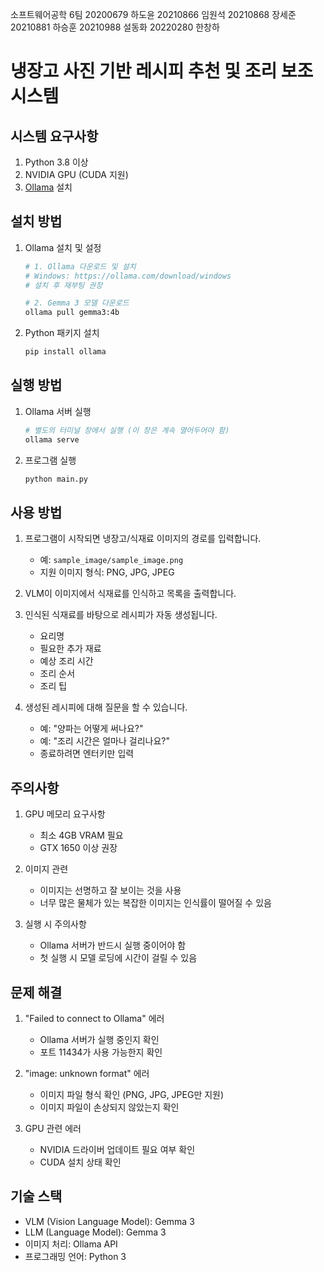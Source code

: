 소프트웨어공학 6팀
20200679 하도윤
20210866 임원석
20210868 장세준
20210881 하승훈
20210988 설동화
20220280 한창하

# 냉장고 사진 기반 레시피 추천 및 조리 보조 시스템


## 시스템 요구사항

1. Python 3.8 이상
2. NVIDIA GPU (CUDA 지원)
3. [Ollama](https://ollama.com/download) 설치

## 설치 방법

1. Ollama 설치 및 설정
   ```bash
   # 1. Ollama 다운로드 및 설치
   # Windows: https://ollama.com/download/windows
   # 설치 후 재부팅 권장

   # 2. Gemma 3 모델 다운로드
   ollama pull gemma3:4b
   ```

2. Python 패키지 설치
   ```bash
   pip install ollama
   ```

## 실행 방법

1. Ollama 서버 실행
   ```bash
   # 별도의 터미널 창에서 실행 (이 창은 계속 열어두어야 함)
   ollama serve
   ```

2. 프로그램 실행
   ```bash
   python main.py
   ```

## 사용 방법

1. 프로그램이 시작되면 냉장고/식재료 이미지의 경로를 입력합니다.
   - 예: `sample_image/sample_image.png`
   - 지원 이미지 형식: PNG, JPG, JPEG

2. VLM이 이미지에서 식재료를 인식하고 목록을 출력합니다.

3. 인식된 식재료를 바탕으로 레시피가 자동 생성됩니다.
   - 요리명
   - 필요한 추가 재료
   - 예상 조리 시간
   - 조리 순서
   - 조리 팁

4. 생성된 레시피에 대해 질문을 할 수 있습니다.
   - 예: "양파는 어떻게 써나요?"
   - 예: "조리 시간은 얼마나 걸리나요?"
   - 종료하려면 엔터키만 입력

## 주의사항

1. GPU 메모리 요구사항
   - 최소 4GB VRAM 필요
   - GTX 1650 이상 권장

2. 이미지 관련
   - 이미지는 선명하고 잘 보이는 것을 사용
   - 너무 많은 물체가 있는 복잡한 이미지는 인식률이 떨어질 수 있음

3. 실행 시 주의사항
   - Ollama 서버가 반드시 실행 중이어야 함
   - 첫 실행 시 모델 로딩에 시간이 걸릴 수 있음

## 문제 해결

1. "Failed to connect to Ollama" 에러
   - Ollama 서버가 실행 중인지 확인
   - 포트 11434가 사용 가능한지 확인

2. "image: unknown format" 에러
   - 이미지 파일 형식 확인 (PNG, JPG, JPEG만 지원)
   - 이미지 파일이 손상되지 않았는지 확인

3. GPU 관련 에러
   - NVIDIA 드라이버 업데이트 필요 여부 확인
   - CUDA 설치 상태 확인

## 기술 스택

- VLM (Vision Language Model): Gemma 3
- LLM (Language Model): Gemma 3
- 이미지 처리: Ollama API
- 프로그래밍 언어: Python 3 
